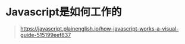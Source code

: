# Javascript是如何工作的

>https://javascript.plainenglish.io/how-javascript-works-a-visual-guide-515199eef837
